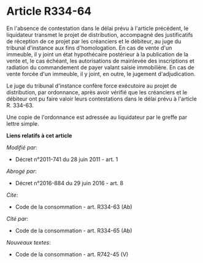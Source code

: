 # Article R334-64

En l'absence de contestation dans le délai prévu à l'article précédent, le liquidateur transmet le projet de distribution,
accompagné des justificatifs de réception de ce projet par les créanciers et le débiteur, au juge du tribunal d'instance aux
fins d'homologation. En cas de vente d'un immeuble, il y joint un état hypothécaire postérieur à la publication de la vente
et, le cas échéant, les autorisations de mainlevée des inscriptions et radiation du commandement de payer valant saisie
immobilière. En cas de vente forcée d'un immeuble, il y joint, en outre, le jugement d'adjudication. 

Le juge du tribunal d'instance confère force exécutoire au projet de distribution, par ordonnance, après avoir vérifié que
les créanciers et le débiteur ont pu faire valoir leurs contestations dans le délai prévu à l'article R. 334-63.

Une copie de l'ordonnance est adressée au liquidateur par le greffe par lettre simple.

**Liens relatifs à cet article**

_Modifié par_:

  - Décret n°2011-741 du 28 juin 2011 - art. 1

_Abrogé par_:

  - Décret n°2016-884 du 29 juin 2016 - art. 8

_Cite_:

  - Code de la consommation - art. R334-63 (Ab)

_Cité par_:

  - Code de la consommation - art. R334-65 (Ab)

_Nouveaux textes_:

  - Code de la consommation - art. R742-45 (V)
